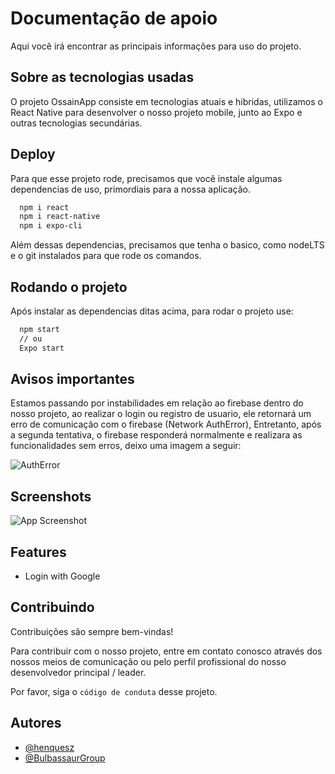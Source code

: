 
# Documentação de apoio

Aqui você irá encontrar as principais informações para uso do projeto.


## Sobre as tecnologias usadas

O projeto OssainApp consiste em tecnologias atuais e hibridas, utilizamos o React Native para desenvolver o nosso projeto mobile, junto ao Expo e outras tecnologias secundárias.



## Deploy

Para que esse projeto rode, precisamos que você instale algumas dependencias de uso, primordiais para a nossa aplicação.

```bash
  npm i react
  npm i react-native
  npm i expo-cli
```
Além dessas dependencias, precisamos que tenha o basico, como nodeLTS e o git instalados para que rode os comandos.

## Rodando o projeto

Após instalar as dependencias ditas acima, para rodar o projeto use:

```bash
  npm start 
  // ou
  Expo start
```



## Avisos importantes
Estamos passando por instabilidades em relação ao firebase dentro do nosso projeto, ao realizar o login ou registro de usuario, ele retornará um erro de comunicação com o firebase (Network AuthError), Entretanto, após a segunda tentativa, o firebase responderá normalmente e realizara as funcionalidades sem erros, deixo uma imagem a seguir:

![AuthError](https://i.pinimg.com/564x/80/6a/71/806a712bb276e1b735c614145c591888.jpg)
## Screenshots

![App Screenshot](https://i.pinimg.com/564x/fb/9c/e1/fb9ce1d9f4002cd1fdf5ac32469cab7b.jpg)


## Features

- Login with Google


## Contribuindo

Contribuições são sempre bem-vindas!

Para contribuir com o nosso projeto, entre em contato conosco através dos nossos meios de comunicação ou pelo perfil profissional do nosso desenvolvedor principal / leader.

Por favor, siga o `código de conduta` desse projeto.


## Autores

- [@henquesz](https://www.github.com/henquesz)
- [@BulbassaurGroup](https://github.com/henquesz/OssainApp)


